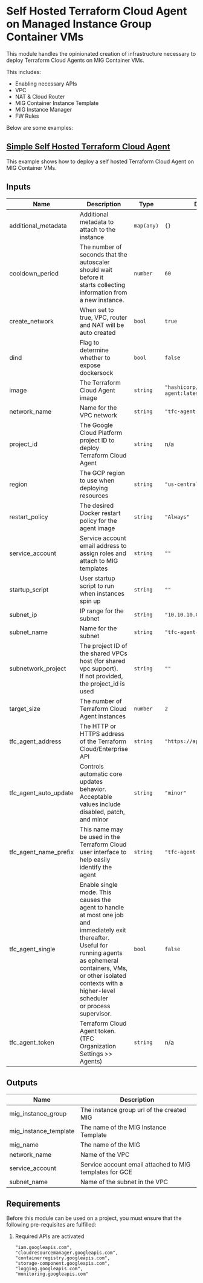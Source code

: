 # Self Hosted Terraform Cloud Agent on Managed Instance Group Container VMs

This module handles the opinionated creation of infrastructure necessary to deploy Terraform Cloud Agents on MIG Container VMs.

This includes:

- Enabling necessary APIs
- VPC
- NAT & Cloud Router
- MIG Container Instance Template
- MIG Instance Manager
- FW Rules

Below are some examples:

## [Simple Self Hosted Terraform Cloud Agent](../../examples/tfc-agent-mig-container-vm-simple/README.md)

This example shows how to deploy a self hosted Terraform Cloud Agent on MIG Container VMs.

<!-- BEGINNING OF PRE-COMMIT-TERRAFORM DOCS HOOK -->
## Inputs

| Name | Description | Type | Default | Required |
|------|-------------|------|---------|:--------:|
| additional\_metadata | Additional metadata to attach to the instance | `map(any)` | `{}` | no |
| cooldown\_period | The number of seconds that the autoscaler should wait before it<br>starts collecting information from a new instance. | `number` | `60` | no |
| create\_network | When set to true, VPC, router and NAT will be auto created | `bool` | `true` | no |
| dind | Flag to determine whether to expose dockersock | `bool` | `false` | no |
| image | The Terraform Cloud Agent image | `string` | `"hashicorp/tfc-agent:latest"` | no |
| network\_name | Name for the VPC network | `string` | `"tfc-agent-network"` | no |
| project\_id | The Google Cloud Platform project ID to deploy Terraform Cloud Agent | `string` | n/a | yes |
| region | The GCP region to use when deploying resources | `string` | `"us-central1"` | no |
| restart\_policy | The desired Docker restart policy for the agent image | `string` | `"Always"` | no |
| service\_account | Service account email address to assign roles and attach to MIG templates | `string` | `""` | no |
| startup\_script | User startup script to run when instances spin up | `string` | `""` | no |
| subnet\_ip | IP range for the subnet | `string` | `"10.10.10.0/24"` | no |
| subnet\_name | Name for the subnet | `string` | `"tfc-agent-subnet"` | no |
| subnetwork\_project | The project ID of the shared VPCs host (for shared vpc support). <br>If not provided, the project\_id is used | `string` | `""` | no |
| target\_size | The number of Terraform Cloud Agent instances | `number` | `2` | no |
| tfc\_agent\_address | The HTTP or HTTPS address of the Terraform Cloud/Enterprise API | `string` | `"https://app.terraform.io"` | no |
| tfc\_agent\_auto\_update | Controls automatic core updates behavior. Acceptable values include disabled, patch, and minor | `string` | `"minor"` | no |
| tfc\_agent\_name\_prefix | This name may be used in the Terraform Cloud user interface to help easily identify the agent | `string` | `"tfc-agent-container-vm"` | no |
| tfc\_agent\_single | Enable single mode. This causes the agent to handle at most one job and<br>immediately exit thereafter. Useful for running agents as ephemeral<br>containers, VMs, or other isolated contexts with a higher-level scheduler<br>or process supervisor. | `bool` | `false` | no |
| tfc\_agent\_token | Terraform Cloud Agent token. (TFC Organization Settings >> Agents) | `string` | n/a | yes |

## Outputs

| Name | Description |
|------|-------------|
| mig\_instance\_group | The instance group url of the created MIG |
| mig\_instance\_template | The name of the MIG Instance Template |
| mig\_name | The name of the MIG |
| network\_name | Name of the VPC |
| service\_account | Service account email attached to MIG templates for GCE |
| subnet\_name | Name of the subnet in the VPC |

 <!-- END OF PRE-COMMIT-TERRAFORM DOCS HOOK -->

## Requirements

Before this module can be used on a project, you must ensure that the following pre-requisites are fulfilled:

1. Required APIs are activated

    ```text
    "iam.googleapis.com",
    "cloudresourcemanager.googleapis.com",
    "containerregistry.googleapis.com",
    "storage-component.googleapis.com",
    "logging.googleapis.com",
    "monitoring.googleapis.com"
    ```
